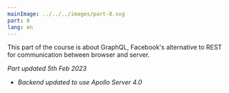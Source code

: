 ```yaml
---
mainImage: ../../../images/part-8.svg
part: 8
lang: en
---
```


<div class="intro">

This part of the course is about GraphQL, Facebook's alternative to REST for communication between browser and server.

<i>Part updated 5th Feb 2023</i>

- <i>Backend updated to use Apollo Server 4.0</i>

</div>
